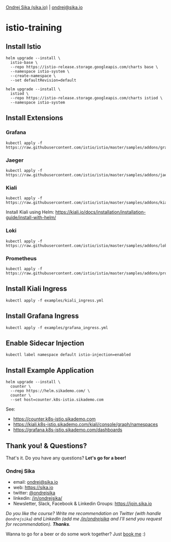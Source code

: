 [Ondrej Sika (sika.io)](https://sika.io) | <ondrej@sika.io>

# istio-training

## Install Istio

```
helm upgrade --install \
  istio-base \
  --repo https://istio-release.storage.googleapis.com/charts base \
  --namespace istio-system \
  --create-namespace \
  --set defaultRevision=default
```

```
helm upgrade --install \
  istiod \
  --repo https://istio-release.storage.googleapis.com/charts istiod \
  --namespace istio-system
```

## Install Extensions

### Grafana

```
kubectl apply -f https://raw.githubusercontent.com/istio/istio/master/samples/addons/grafana.yaml
```

### Jaeger

```
kubectl apply -f https://raw.githubusercontent.com/istio/istio/master/samples/addons/jaeger.yaml
```

### Kiali

```
kubectl apply -f https://raw.githubusercontent.com/istio/istio/master/samples/addons/kiali.yaml
```

Install Kiali using Helm: https://kiali.io/docs/installation/installation-guide/install-with-helm/

### Loki

```
kubectl apply -f https://raw.githubusercontent.com/istio/istio/master/samples/addons/loki.yaml
```

### Prometheus

```
kubectl apply -f https://raw.githubusercontent.com/istio/istio/master/samples/addons/prometheus.yaml
```

## Install Kiali Ingress

```
kubectl apply -f examples/kiali_ingress.yml
```

## Install Grafana Ingress

```
kubectl apply -f examples/grafana_ingress.yml
```

## Enable Sidecar Injection

```
kubectl label namespace default istio-injection=enabled
```

## Install Example Application

```
helm upgrade --install \
  counter \
  --repo https://helm.sikademo.com/ \
  counter \
  --set host=counter.k8s-istio.sikademo.com
```

See:
  - https://counter.k8s-istio.sikademo.com
  - https://kiali.k8s-istio.sikademo.com/kiali/console/graph/namespaces
  - https://grafana.k8s-istio.sikademo.com/dashboards

## Thank you! & Questions?

That's it. Do you have any questions? **Let's go for a beer!**

### Ondrej Sika

- email: <ondrej@sika.io>
- web: <https://sika.io>
- twitter: [@ondrejsika](https://twitter.com/ondrejsika)
- linkedin: [/in/ondrejsika/](https://linkedin.com/in/ondrejsika/)
- Newsletter, Slack, Facebook & Linkedin Groups: <https://join.sika.io>

_Do you like the course? Write me recommendation on Twitter (with handle `@ondrejsika`) and LinkedIn (add me [/in/ondrejsika](https://www.linkedin.com/in/ondrejsika/) and I'll send you request for recommendation). **Thanks**._

Wanna to go for a beer or do some work together? Just [book me](https://book-me.sika.io) :)
